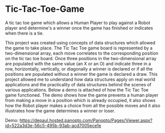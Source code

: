 # Tic-Tac-Toe-Game
A tic tac toe game which allows a Human Player to play against a Robot player and determine's a winner once the game has finished or indicates when there is a tie. 

This project was created using concepts of data structures which allowed the game to take place. The Tic Tac Toe game board is represented by a two-dimensional array, each move correlates to the corresponding position on the tic tac toe board. Once three positions in the two-dimensional array are populated with the same value (an X or an O) and indicate three in a row, horizontally, vertically, or diagonally a winner is declared or if all the positions are populated without a winner the game is declared a draw. This project allowed me to understand how data structures apply on real world applications and the practicality of data structures behind the scenes of various applications. Below a demo is attached of how the Tic Tac Toe game functioned. The demo shows how the game prevents a human player from making a move in a position which is already occupied, it also shows how the Robot player makes a choice from all the possible moves and it also illustrates how the game determines a winner or loser. 

Demo:
https://depaul.hosted.panopto.com/Panopto/Pages/Viewer.aspx?id=522a3d3e-56c5-495b-93ab-acd7005ece1e


